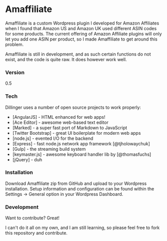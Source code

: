 # Amaffiliate

Amaffiliate is a custom Wordpress plugin I developed for Amazon Affiliates when I found that Amazon US and Amazon UK used different ASIN codes for some products.  The current offering of Amazon Affiliate plugins will only let you add one ASIN per product, so I made Amaffiliate to get around this problem.

Amaffiliate is still in development, and as such certain functions do not exist, and the code is quite raw.  It does however work well.  

### Version
0.5

### Tech

Dillinger uses a number of open source projects to work properly:

* [AngularJS] - HTML enhanced for web apps!
* [Ace Editor] - awesome web-based text editor
* [Marked] - a super fast port of Markdown to JavaScript
* [Twitter Bootstrap] - great UI boilerplate for modern web apps
* [node.js] - evented I/O for the backend
* [Express] - fast node.js network app framework [@tjholowaychuk]
* [Gulp] - the streaming build system
* [keymaster.js] - awesome keyboard handler lib by [@thomasfuchs]
* [jQuery] - duh

### Installation

Download Amaffiliate zip from GitHub and upload to your Wordpress installation.  Setup information and configuration can be found within the Settings -> General option in your Wordpress Dashboard.

### Development

Want to contribute? Great!

I can't do it all on my own, and I am still learning, so please feel free to fork this repository and contribute.
